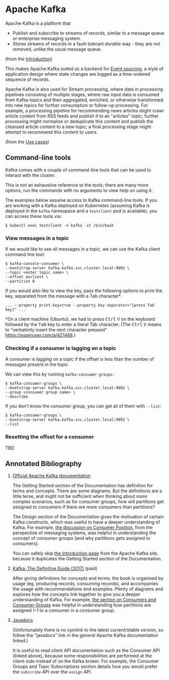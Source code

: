# Apache Kafka

Apache Kafka is a platform that

- Publish and subscribe to streams of records, similar to a message queue or enterprise messaging system.
- Stores streams of records in a fault-tolerant *durable* way - they are not removed, unlike the usual message queue.

(from the [Introduction](https://kafka.apache.org/intro))

This makes Apache Kafka suited as a backend for [Event sourcing](http://martinfowler.com/eaaDev/EventSourcing.html), a style of application design where state changes are logged as a time-ordered sequence of records. 

Apache Kafka is also used for Stream processing, where data in processing pipelines consisting of multiple stages, where raw input data is consumed from Kafka topics and then aggregated, enriched, or otherwise transformed into new topics for further consumption or follow-up processing. For example, a processing pipeline for recommending news articles might crawl article content from RSS feeds and publish it to an "articles" topic; further processing might normalize or deduplicate this content and publish the cleansed article content to a new topic; a final processing stage might attempt to recommend this content to users.

(from the [Use cases](https://kafka.apache.org/uses))

## Command-line tools

Kafka comes with a couple of command-line tools that can be used to interact with the cluster.

This is not an exhaustive reference to the tools; there are many more options, run the commands with no arguments to view help on using it.

The examples below assume access to Kafka command-line tools. If you are working with a Kafka deployed on Kubernetes (assuming Kafka is deployed in the `kafka` namespace and a  `testclient` pod is available), you can access these tools via:

```console
$ kubectl exec testclient -n kafka -it /bin/bash
```

### View messages in a topic

If we would like to see all messages in a topic, we can use the Kafka client command line tool:

```console
$ kafka-console-consumer \
--bootstrap-server kafka.kafka.svc.cluster.local:9092 \
--topic <enter topic name> \
--offset earliest \
--partition 0
```

If you would also like to view the key, pass the following options to print the key, separated from the message with a Tab character†.

```console
... --property print.key=true --property key.separator="[press Tab key]" ...
```

†On a client machine (Ubuntu), we had to press <kbd>Ctrl</kbd> <kbd>V</kbd> on the keyboard followed by the <kbd>Tab</kbd> key to enter a literal Tab character. (The <kbd>Ctrl</kbd> <kbd>V</kbd> means to "verbatimly insert the next character pressed" https://superuser.com/a/421468.)

### Checking if a consumer is lagging on a topic

A consumer is *lagging* on a topic if the offset is less than the number of messages present in the topic.

We can view this by running `kafka-consumer-groups`:

```console
$ kafka-consumer-groups \
--bootstrap-server kafka.kafka.svc.cluster.local:9092 \
--group <consumer group name> \
--describe
```

If you don't know the consumer group, you can get all of them with `--list`:

```console
$ kafka-consumer-groups \
--bootstrap-server kafka.kafka.svc.cluster.local:9092 \
--list
```

### Resetting the offset for a consumer

TBD

## Annotated Bibliography

1. [Official Apache Kafka documentation](https://kafka.apache.org/documentation)

   The Getting Started section of the Documentation has definition for terms and concepts. There are some diagrams. But the definitions are a little terse, and might not be sufficient when thinking about more complex scenarios, such as for consumer groups, how will partitions get assigned to consumers if there are more consumers than partitions? 

   The Design section of the Documentation gives the motivation of certain Kafka constructs, which was useful to have a deeper understanding of Kafka. For example, [the discussion on Consumer Position](https://kafka.apache.org/documentation/#design_consumerposition), from the perspective of messaging systems, was helpful in understanding the concept of consumer groups (and why partitions gets assigned to consumers).

   You can safely skip [the Introduction page](https://kafka.apache.org/intro) from the Apache Kafka site, because it duplicates the Getting Started section of the Documentation.

1. [Kafka: The Definitive Guide (2017)](https://learning.oreilly.com/library/view/kafka-the-definitive/9781491936153/) (paid)

   After giving definitions for concepts and terms, the book is organised by usage (eg. producing records, consuming records), and accompanies the usage with recommendations and examples. Plenty of diagrams and explores how the concepts link together to give you a deeper understanding of Kafka. For example, [the section on Consumers and Consumer Groups](https://learning.oreilly.com/library/view/kafka-the-definitive/9781491936153/ch04.html#idm45788273657144) was helpful in understanding how partitions are assigned 1-1 to a consumer in a consumer group.

1. [Javadocs](https://kafka.apache.org/documentation/#consumerapi)

   (Unfortunately there is no symlink to the latest current/stable version, so follow the "javadocs" link in the general Apache Kafka documentation linked.)

   It is useful to read client API documentation such as the Consumer API (linked above), because some responsibilities are performed at the client-side instead of on the Kafka broker. For example, the Consumer Groups and Topic Subscriptions section details how you would prefer the `subscribe` API over the `assign` API.
